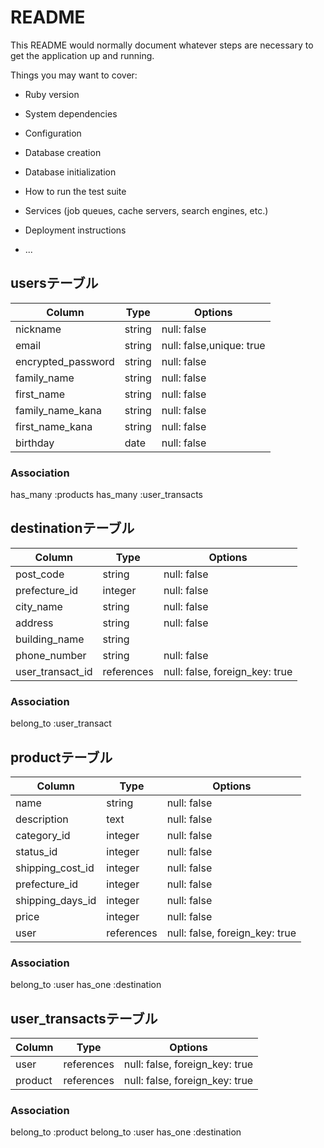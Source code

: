 # README

This README would normally document whatever steps are necessary to get the
application up and running.

Things you may want to cover:

* Ruby version

* System dependencies

* Configuration

* Database creation

* Database initialization

* How to run the test suite

* Services (job queues, cache servers, search engines, etc.)

* Deployment instructions

* ...
## usersテーブル

| Column               | Type       | Options                        |
| -------              | ---------- | ------------------------------ |
| nickname             | string     | null: false               |
| email                | string     | null: false,unique: true  |
| encrypted_password   | string     | null: false               |  
| family_name          | string     | null: false               |           
| first_name           | string     | null: false               |
| family_name_kana     | string     | null: false               |
| first_name_kana      | string     | null: false               |
| birthday             | date       | null: false               |

### Association
has_many :products
has_many :user_transacts

## destinationテーブル

| Column  | Type       | Options                                |
| ------- | ---------- | ------------------------------         |
| post_code            | string     | null: false               |
| prefecture_id        | integer    | null: false               |              
| city_name            | string     | null: false               |
| address              | string     | null: false               |
| building_name        | string     |                           |
| phone_number         | string     | null: false               |
| user_transact_id     | references | null: false, foreign_key: true|
### Association
belong_to :user_transact


## productテーブル

| Column  | Type          | Options                                 |
| ------- | ----------    | ------------------------------          |
| name                    | string      | null: false                   |           
| description             | text        | null: false                   |
| category_id             | integer     | null: false                   |           
| status_id               | integer     | null: false                   |
| shipping_cost_id        | integer     | null: false                   |
| prefecture_id           | integer     | null: false                   |
| shipping_days_id        | integer     | null: false                   |
| price                   | integer     | null: false                   |
| user                    | references  | null: false, foreign_key: true|

### Association
belong_to :user
has_one :destination


## user_transactsテーブル

| Column              | Type       | Options                        |
| -------             | ---------- | ------------------------------ |
| user                | references | null: false, foreign_key: true|
| product             | references | null: false, foreign_key: true|              

### Association
belong_to :product
belong_to :user
has_one :destination